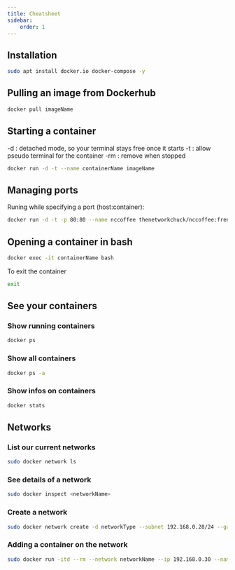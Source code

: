 ```yaml
---
title: Cheatsheet
sidebar:
    order: 1
---
```

## Installation 
```sh
sudo apt install docker.io docker-compose -y
```

## Pulling an image from Dockerhub
```sh
docker pull imageName 
```
## Starting a container
-d : detached mode, so your terminal stays free once it starts
-t : allow pseudo terminal for the container
-rm : remove when stopped

```sh
docker run -d -t --name containerName imageName
```
## Managing ports 
Runing while specifying a port (host:container): 
```sh
docker run -d -t -p 80:80 --name nccoffee thenetworkchuck/nccoffee:frenchpress
```


## Opening a container in bash
```sh
docker exec -it containerName bash
```

To exit the container
```sh
exit
```


## See your containers

### Show running containers
```sh
docker ps
```

### Show all containers
```sh
docker ps -a
```

### Show infos on containers
```sh
docker stats
```

## Networks
### List our current networks
```sh
sudo docker network ls
```
### See details of a network
```sh
sudo docker inspect <networkName>
```
### Create a network
```sh
sudo docker network create -d networkType --subnet 192.168.0.28/24 --gateway 192.168.0.254 -o parent=enp0s3 networkName
```

### Adding a container on the network
```sh
sudo docker run -itd --rm --network networkName --ip 192.168.0.30 --name containerName
```
